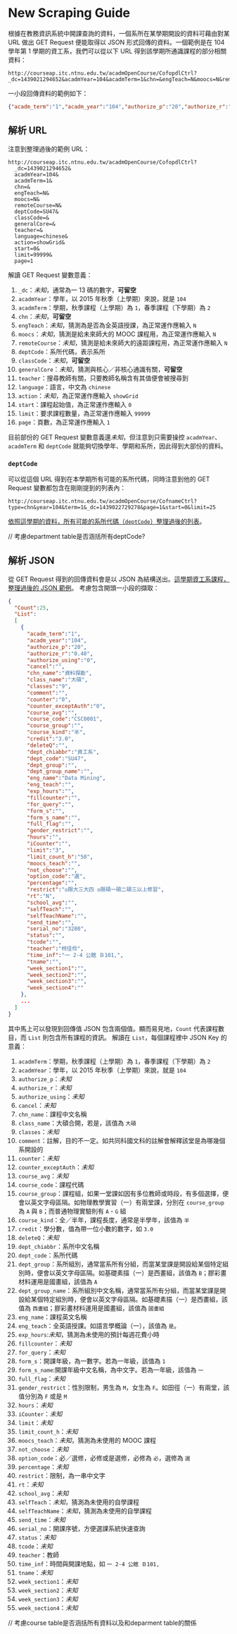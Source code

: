 # New Scraping Guide
根據在教務資訊系統中開課查詢的資料，一個系所在某學期開設的資料可藉由對某 URL 做出 GET Request 便能取得以 JSON 形式回傳的資料。一個範例是在 104 學年第 1 學期的資工系，我們可以從以下 URL 得到該學期所通識課程的部分相關資料：

```URL
http://courseap.itc.ntnu.edu.tw/acadmOpenCourse/CofopdlCtrl?_dc=1439021294652&acadmYear=104&acadmTerm=1&chn=&engTeach=N&moocs=N&remoteCourse=N&deptCode=SU47&classCode=&generalCore=&teacher=&language=chinese&action=showGrid&start=0&limit=99999&page=1
```

一小段回傳資料的範例如下：

```JSON
{"acadm_term":"1","acadm_year":"104","authorize_p":"20","authorize_r":"0.40","authorize_using":"-51","cancel":"","chn_name":"線性代數","class_name":"","classes":"","comment":"","counter":"0","counter_exceptAuth":"51","course_avg":"","course_code":"CSU0016","course_group":"","course_kind":"半","credit":"3.0","deleteQ":"","dept_chiabbr":"資工系","dept_code":"SU47","dept_group":"","dept_group_name":"","eng_name":"Linear Algebra","eng_teach":"","exp_hours":"","fillcounter":"","for_query":"","form_s":"2","form_s_name":"二","full_flag":"","gender_restrict":"","hours":"","iCounter":"","limit":"3","limit_count_h":"50","moocs_teach":"","not_choose":"","option_code":"必","percentage":"","restrict":"","rt":"N","school_avg":"","selfTeach":"","selfTeachName":"","send_time":"","serial_no":"3033","status":"","tcode":"","teacher":"陳柏琳","time_inf":"一 2 公館 Ｓ501,五 3-4 公館 Ｓ501,","tname":"","week_section1":"","week_section2":"","week_section3":"","week_section4":""}
```

## 解析 URL
注意到整理過後的範例 URL：

```URL
http://courseap.itc.ntnu.edu.tw/acadmOpenCourse/CofopdlCtrl?
  _dc=1439021294652&
  acadmYear=104&
  acadmTerm=1&
  chn=&
  engTeach=N&
  moocs=N&
  remoteCourse=N&
  deptCode=SU47&
  classCode=&
  generalCore=&
  teacher=&
  language=chinese&
  action=showGrid&
  start=0&
  limit=99999&
  page=1
```

解讀 GET Request 變數意義：

1. `_dc`：*未知*，通常為一 13 碼的數字，**可留空**
2. `acadmYear`：學年，以 2015 年秋季（上學期）來說，就是 `104`
3. `acadmTerm`：學期，秋季課程（上學期）為 `1`，春季課程（下學期）為 `2`
4. `chn`：*未知*，**可留空**
5. `engTeach`：*未知*，猜測為是否為全英語授課，為正常運作應輸入 `N`
6. `moocs`：*未知*，猜測是給未來師大的 MOOC 課程用，為正常運作應輸入 `N`
7. `remoteCourse`：*未知*，猜測是給未來師大的遠距課程用，為正常運作應輸入 `N`
8. `deptCode`：系所代碼，表示系所
9. `classCode`：*未知*，**可留空**
10. `generalCore`：*未知*，猜測與核心／非核心通識有關，**可留空**
11. `teacher`：搜尋教師有關，只要教師名稱含有其值便會被搜尋到
12. `language`：語言，中文為 `chinese`
13. `action`：*未知*，為正常運作應輸入 `showGrid`
14. `start`：課程起始值，為正常運作應輸入 `0`
15. `limit`：要求課程數量，為正常運作應輸入 `99999`
16. `page`：頁數，為正常運作應輸入 `1`

目前部份的 GET Request 變數意義還*未知*，但注意到只需要操控 `acadmYear`、`acadmTerm` 和 `deptCode` 就能夠切換學年、學期和系所，因此得到大部份的資料。

### `deptCode`
可以從這個 URL 得到在本學期所有可能的系所代碼，同時注意到他的 GET Request 變數都包含在剛剛提到的列表內：

```URL
http://courseap.itc.ntnu.edu.tw/acadmOpenCourse/CofnameCtrl?type=chn&year=104&term=1&_dc=1439022729278&page=1&start=0&limit=25
```

[依照這學期的資料，所有可能的系所代碼（`deptCode`）整理過後的列表](./deptCode_list.md)。

// 考慮department table是否涵括所有deptCode?

## 解析 JSON

從 GET Request 得到的回傳資料會是以 JSON 為結構送出。[這學期資工系課程，整理過後的 JSON 範例](./json_example.md)。
考慮包含開頭一小段的擷取：

```JSON
{
  "Count":25,
  "List":
  [
    {
      "acadm_term":"1",
      "acadm_year":"104",
      "authorize_p":"20",
      "authorize_r":"0.40",
      "authorize_using":"0",
      "cancel":"",
      "chn_name":"資料探勘",
      "class_name":"大碩",
      "classes":"9",
      "comment":"",
      "counter":"0",
      "counter_exceptAuth":"0",
      "course_avg":"",
      "course_code":"CSC0001",
      "course_group":"",
      "course_kind":"半",
      "credit":"3.0",
      "deleteQ":"",
      "dept_chiabbr":"資工系",
      "dept_code":"SU47",
      "dept_group":"",
      "dept_group_name":"",
      "eng_name":"Data Mining",
      "eng_teach":"",
      "exp_hours":"",
      "fillcounter":"",
      "for_query":"",
      "form_s":"",
      "form_s_name":"",
      "full_flag":"",
      "gender_restrict":"",
      "hours":"",
      "iCounter":"",
      "limit":"3",
      "limit_count_h":"50",
      "moocs_teach":"",
      "not_choose":"",
      "option_code":"選",
      "percentage":"",
      "restrict":"◎限大三大四 ◎限碩一碩二碩三以上修習",
      "rt":"N",
      "school_avg":"",
      "selfTeach":"",
      "selfTeachName":"",
      "send_time":"",
      "serial_no":"3280",
      "status":"",
      "tcode":"",
      "teacher":"柯佳伶",
      "time_inf":"一 2-4 公館 Ｂ101,",
      "tname":"",
      "week_section1":"",
      "week_section2":"",
      "week_section3":"",
      "week_section4":""
    },
    ...
  ]
}
```

其中馬上可以發現到回傳值 JSON 包含兩個值。顯而易見地，`Count` 代表課程數目，而 `List` 則包含所有課程的資訊。
解讀在 `List`，每個課程裡中 JSON Key 的意義：

1. `acadmTerm`：學期，秋季課程（上學期）為 `1`，春季課程（下學期）為 `2`
2. `acadmYear`：學年，以 2015 年秋季（上學期）來說，就是 `104`
3. `authorize_p`：*未知*
4. `authorize_r`：*未知*
5. `authorize_using`：*未知*
6. `cancel`：*未知*
7. `chn_name`：課程中文名稱
8. `class_name`：大碩合開，若是，該值為 `大碩`
9. `classes`：*未知*
10. `comment`：註解，目的不一定。如共同科國文科的註解會解釋該堂是為哪幾個系開設的
11. `counter`：*未知*
12. `counter_exceptAuth`：*未知*
13. `course_avg`：*未知*
14. `course_code`：課程代碼
15. `course_group`：課程組，如果一堂課如因有多位教師或時段，有多個選擇，便會以英文字母區隔。如物理教學實習（一）有兩堂課，分別在 `course_group` 為 `A` 與 `B`；而普通物理實驗則有 `A` - `G` 組
16. `course_kind`：全／半年，課程長度，通常是半學年，該值為 `半`
17. `credit`：學分數，值為帶一位小數的數字，如 `3.0`
18. `deleteQ`：*未知*
19. `dept_chiabbr`：系所中文名稱
20. `dept_code`：系所代碼
21. `dept_group`：系所組別，通常當系所有分組，而當某堂課是開設給某個特定組別時，便會以英文字母區隔。如基礎素描（一）是西畫組，該值為 `B`；膠彩畫材料運用是國畫組，該值為 `A`
22. `dept_group_name`：系所組別中文名稱，通常當系所有分組，而當某堂課是開設給某個特定組別時，便會以英文字母區隔。如基礎素描（一）是西畫組，該值為 `西畫組`；膠彩畫材料運用是國畫組，該值為 `國畫組`
23. `eng_name`：課程英文名稱
24. `eng_teach`：全英語授課。如語言學概論（一），該值為 `是`。
25. `exp_hours`:*未知*，猜測為未使用的預計每週花費小時
26. `fillcounter`：*未知*
27. `for_query`：*未知*
28. `form_s`：開課年級，為一數字。若為一年級，該值為 `1`
29. `form_s_name`:開課年級中文名稱，為中文字。若為一年級，該值為 `一`
30. `full_flag`：*未知*
31. `gender_restrict`：性別限制，男生為 `M`，女生為 `F`。如田徑（一）有兩堂，該值分別為 `F` 或是 `M`
32. `hours`：*未知*
33. `iCounter`：*未知*
34. `limit`：*未知*
35. `limit_count_h`：*未知*
36. `moocs_teach`：*未知*，猜測為未使用的 MOOC 課程
37. `not_choose`：*未知*
38. `option_code`：必／選修，必修或是選修，必修為 `必`，選修為 `選`
39. `percentage`：*未知*
40. `restrict`：限制，為一串中文字
41. `rt`：*未知*
42. `school_avg`：*未知*
43. `selfTeach`：*未知*，猜測為未使用的自學課程
44. `selfTeachName`：*未知*，猜測為未使用的自學課程
45. `send_time`：*未知*
46. `serial_no`：開課序號，方便選課系統快速查詢
47. `status`：*未知*
48. `tcode`：*未知*
49. `teacher`：教師
50. `time_inf`：時間與開課地點，如 `一 2-4 公館 Ｂ101,`
51. `tname`：*未知*
52. `week_section1`：*未知*
53. `week_section2`：*未知*
54. `week_section3`：*未知*
55. `week_section4`：*未知*

// 考慮course table是否涵括所有資料以及和deparment table的關係
